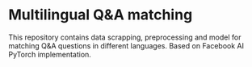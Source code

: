 # Multilingual Q&A matching
This repository contains data scrapping, preprocessing and model for matching Q&amp;A questions in different languages. Based on Facebook AI PyTorch implementation. 
